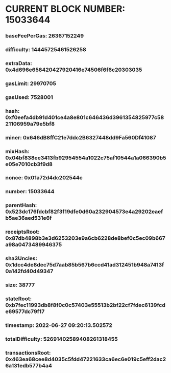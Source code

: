 # CURRENT BLOCK NUMBER: 15033644

### baseFeePerGas: 26367152249
### difficulty: 14445725461526258
### extraData: 0x4d696e656420427920416e74506f6f6c20303035
### gasLimit: 29970705
### gasUsed: 7528001
### hash: 0xf0eefa4db91d401ce4a8e801c646436d3961354825977c5821106959a79e5bf8
### miner: 0x646dB8ffC21e7ddc2B6327448dd9Fa560Df41087
### mixHash: 0x04bf838ee3413fb92954554a1022c75af10544a1a066390b5e05e7010cb3f9d8
### nonce: 0x01a72d4dc202544c
### number: 15033644
### parentHash: 0x523dc176fdcbf82f3f19dfe0d60a232904573e4a29202eaefb5ae36aed531e6f
### receiptsRoot: 0x87db4898b3e3d6253203e9a6cb6228de8bef0c5ec09b667a98a0473489946375
### sha3Uncles: 0x1dcc4de8dec75d7aab85b567b6ccd41ad312451b948a7413f0a142fd40d49347
### size: 38777
### stateRoot: 0xb7fec11993db8f8f0c0c57403e55513b2bf22cf7fdec6139fcde69577dc79f17
### timestamp: 2022-06-27 09:20:13.502572
### totalDifficulty: 52691402589408261318455
### transactionsRoot: 0x463ea68cee8d4035c5fdd47221633ca6ec6e019c5eff2dac26a131edb577b4a4
